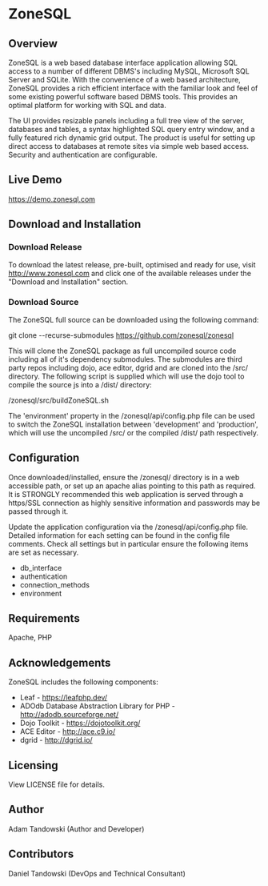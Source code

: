 # ZoneSQL

## Overview

ZoneSQL is a web based database interface application allowing SQL access to a 
number of different DBMS's including MySQL, Microsoft SQL Server and SQLite. With 
the convenience of a web based architecture, ZoneSQL provides a rich efficient 
interface with the familiar look and feel of some existing powerful software 
based DBMS tools. This provides an optimal platform for working with SQL and 
data. 

The UI provides resizable panels including a full tree view of the server,
databases and tables, a syntax highlighted SQL query entry window, and a fully 
featured rich dynamic grid output. The product is useful for setting up direct 
access to databases at remote sites via simple web based access. Security and 
authentication are configurable.

## Live Demo

https://demo.zonesql.com

## Download and Installation

### Download Release

To download the latest release, pre-built, optimised and ready for use, visit 
http://www.zonesql.com and click one of the available releases under the 
"Download and Installation" section.

### Download Source

The ZoneSQL full source can be downloaded using the following command:

git clone --recurse-submodules https://github.com/zonesql/zonesql

This will clone the ZoneSQL package as full uncompiled source code including 
all of it's dependency submodules. The submodules are third party repos 
including dojo, ace editor, dgrid and are cloned into the /src/  directory. 
The following script is supplied which will use the dojo tool to compile the 
source js into a /dist/ directory:

/zonesql/src/buildZoneSQL.sh

The 'environment' property in the /zonesql/api/config.php file can be used to 
switch the ZoneSQL installation between 'development' and 'production', which 
will use the uncompiled /src/ or the compiled /dist/ path respectively.

## Configuration

Once downloaded/installed, ensure the /zonesql/ directory is in a web 
accessible path, or set up an apache alias pointing to this path as required. It
is STRONGLY recommended this web application is served through a https/SSL 
connection as highly sensitive information and passwords may be passed through 
it.

Update the application configuration via the /zonesql/api/config.php file. 
Detailed information for each setting can be found in the config file comments. 
Check all settings but in particular ensure the following items are set as 
necessary. 

* db_interface
* authentication
* connection_methods
* environment

## Requirements

Apache, PHP

## Acknowledgements

ZoneSQL includes the following components:

* Leaf - https://leafphp.dev/
* ADOdb Database Abstraction Library for PHP - http://adodb.sourceforge.net/
* Dojo Toolkit - https://dojotoolkit.org/
* ACE Editor - http://ace.c9.io/
* dgrid - http://dgrid.io/

## Licensing

View LICENSE file for details.

## Author

Adam Tandowski (Author and Developer)

## Contributors

Daniel Tandowski (DevOps and Technical Consultant)

